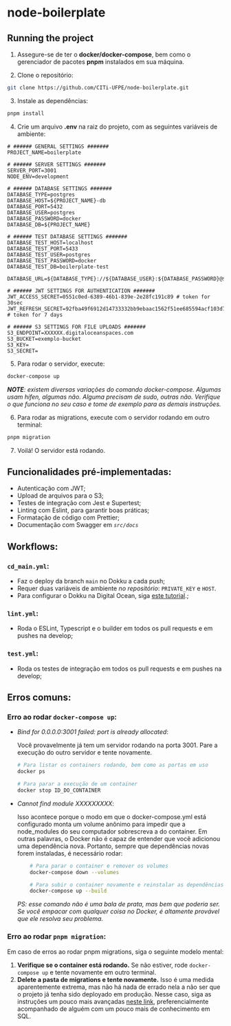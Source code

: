 # node-boilerplate

## Running the project

1. Assegure-se de ter o **docker/docker-compose**, bem como o gerenciador de pacotes **pnpm** instalados em sua máquina.

2. Clone o repositório:

```bash
git clone https://github.com/CITi-UFPE/node-boilerplate.git
```

3. Instale as dependências:

```bash
pnpm install
```

4. Crie um arquivo **.env** na raiz do projeto, com as seguintes variáveis de ambiente:

```dotenv
# ###### GENERAL SETTINGS #######
PROJECT_NAME=boilerplate

# ###### SERVER SETTINGS #######
SERVER_PORT=3001
NODE_ENV=development

# ###### DATABASE SETTINGS #######
DATABASE_TYPE=postgres
DATABASE_HOST=${PROJECT_NAME}-db
DATABASE_PORT=5432
DATABASE_USER=postgres
DATABASE_PASSWORD=docker
DATABASE_DB=${PROJECT_NAME}

# ###### TEST DATABASE SETTINGS #######
DATABASE_TEST_HOST=localhost
DATABASE_TEST_PORT=5433
DATABASE_TEST_USER=postgres
DATABASE_TEST_PASSWORD=docker
DATABASE_TEST_DB=boilerplate-test

DATABASE_URL=${DATABASE_TYPE}://${DATABASE_USER}:${DATABASE_PASSWORD}@${DATABASE_HOST}:${DATABASE_PORT}/${DATABASE_DB}

# ###### JWT SETTINGS FOR AUTHENTICATION #######
JWT_ACCESS_SECRET=0551c0ed-6389-46b1-839e-2e28fc191c89 # token for 30sec
JWT_REFRESH_SECRET=92fba49f6912d14733332bb9ebaac1562f51ee685594acf103d71f685f70868b # token for 7 days

# ###### S3 SETTINGS FOR FILE UPLOADS #######
S3_ENDPOINT=XXXXXX.digitaloceanspaces.com
S3_BUCKET=exemplo-bucket
S3_KEY=
S3_SECRET=
```

5. Para rodar o servidor, execute:

```bash
docker-compose up
```

_**NOTE**: existem diversas variações do comando docker-compose. Algumas usam hífen, algumas não. Alguma precisam de sudo, outras não. Verifique o que funciona no seu caso e tome de exemplo para as demais instruções._

6. Para rodar as migrations, execute com o servidor rodando em outro terminal:

```bash
pnpm migration
```

7. Voilá! O servidor está rodando.

## Funcionalidades pré-implementadas:

- Autenticação com JWT;
- Upload de arquivos para o S3;
- Testes de integração com Jest e Supertest;
- Linting com Eslint, para garantir boas práticas;
- Formatação de código com Prettier;
- Documentação com Swagger em _`src/docs`_

## Workflows:

### `cd_main.yml`:

- Faz o deploy da branch `main` no Dokku a cada push;
- Requer duas variáveis de ambiente _no repositório_: `PRIVATE_KEY` e `HOST`.
- Para configurar o Dokku na Digital Ocean, siga [este tutorial](https://www.notion.so/citiufpe/Treinamento-Deploy-com-Dokku-9d65f4bd964149168875e77cf478a4cd).;

### `lint.yml`:

- Roda o ESLint, Typescript e o builder em todos os pull requests e em pushes na develop;

### `test.yml`:

- Roda os testes de integração em todos os pull requests e em pushes na develop;

## Erros comuns:

### Erro ao rodar `docker-compose up`:

- _Bind for 0.0.0.0:3001 failed: port is already allocated_:

  Você provavelmente já tem um servidor rodando na porta 3001. Pare a execução do outro servidor e tente novamente.

  ```bash
  # Para listar os containers rodando, bem como as portas em uso
  docker ps

  # Para parar a execução de um container
  docker stop ID_DO_CONTAINER
  ```

- _Cannot find module XXXXXXXXX_:

  Isso acontece porque o modo em que o docker-compose.yml está configurado monta um volume anônimo para impedir que a node_modules do seu computador sobrescreva a do container. Em outras palavras, o Docker não é capaz de entender que você adicionou uma dependência nova. Portanto, sempre que dependências novas forem instaladas, é necessário rodar:

  ```bash
      # Para parar o container e remover os volumes
      docker-compose down --volumes

      # Para subir o container novamente e reinstalar as dependências
      docker-compose up --build
  ```

  _PS: esse comando não é uma bala de prata, mas bem que poderia ser. Se você empacar com qualquer coisa no Docker, é altamente provável que ele resolva seu problema._

### Erro ao rodar `pnpm migration`:

Em caso de erros ao rodar pnpm migrations, siga o seguinte modelo mental:

1. **Verifique se o container está rodando.** Se não estiver, rode `docker-compose up` e tente novamente em outro terminal.
2. **Delete a pasta de migrations e tente novamente.** Isso é uma medida aparentemente extrema, mas não há nada de errado nela a não ser que o projeto já tenha sido deployado em produção. Nesse caso, siga as instruções um pouco mais avançadas [neste link](https://www.prisma.io/docs/guides/migrate/production-troubleshooting), preferencialmente acompanhado de alguém com um pouco mais de conhecimento em SQL.
